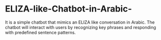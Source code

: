 # ELIZA-like-Chatbot-in-Arabic-
It is a simple chatbot that mimics an ELIZA like  conversation in Arabic. The chatbot will interact with users by recognizing key phrases  and responding with predefined sentence patterns.
